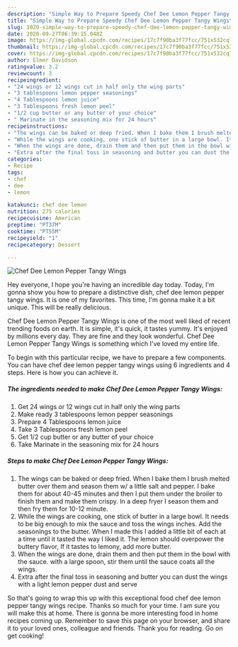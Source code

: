 ```yaml
---
description: "Simple Way to Prepare Speedy Chef Dee Lemon Pepper Tangy Wings"
title: "Simple Way to Prepare Speedy Chef Dee Lemon Pepper Tangy Wings"
slug: 1020-simple-way-to-prepare-speedy-chef-dee-lemon-pepper-tangy-wings
date: 2020-09-27T06:39:15.048Z
image: https://img-global.cpcdn.com/recipes/17c7f90ba3f77fcc/751x532cq70/chef-dee-lemon-pepper-tangy-wings-recipe-main-photo.jpg
thumbnail: https://img-global.cpcdn.com/recipes/17c7f90ba3f77fcc/751x532cq70/chef-dee-lemon-pepper-tangy-wings-recipe-main-photo.jpg
cover: https://img-global.cpcdn.com/recipes/17c7f90ba3f77fcc/751x532cq70/chef-dee-lemon-pepper-tangy-wings-recipe-main-photo.jpg
author: Elmer Davidson
ratingvalue: 3.2
reviewcount: 3
recipeingredient:
- "24 wings or 12 wings cut in half only the wing parts"
- "3 tablespoons lemon pepper seasonings"
- "4 Tablespoons lemon juice"
- "3 Tablespoons fresh lemon peel"
- "1/2 cup butter or any butter of your choice"
- " Marinate in the seasoning mix for 24 hours"
recipeinstructions:
- "The wings can be baked or deep fried. When I bake them I brush melted butter over them and season them w/ a little salt and pepper. I bake them for about 40-45 minutes and then I put them under the broiler to finish them and make them crispy. In a deep fryer I season them and then fry them for 10-12 minute."
- "While the wings are cooking, one stick of butter in a large bowl. It needs to be big enough to mix the sauce and toss the wings inches. Add the seasonings to the butter. When I made this I added a little bit of each at a time until it tasted the way I liked it. The lemon should overpower the buttery flavor, If it tastes to lemony, add more butter."
- "When the wings are done, drain them and then put them in the bowl with the sauce. with a large spoon, stir them until the sauce coats all the wings."
- "Extra after the final toss in seasoning and butter you can dust the wings with a light lemon pepper dust and serve"
categories:
- Recipe
tags:
- chef
- dee
- lemon

katakunci: chef dee lemon 
nutrition: 275 calories
recipecuisine: American
preptime: "PT37M"
cooktime: "PT55M"
recipeyield: "1"
recipecategory: Dessert

---
```



![Chef Dee Lemon Pepper Tangy Wings](https://img-global.cpcdn.com/recipes/17c7f90ba3f77fcc/751x532cq70/chef-dee-lemon-pepper-tangy-wings-recipe-main-photo.jpg)

Hey everyone, I hope you're having an incredible day today. Today, I'm gonna show you how to prepare a distinctive dish, chef dee lemon pepper tangy wings. It is one of my favorites. This time, I'm gonna make it a bit unique. This will be really delicious.



Chef Dee Lemon Pepper Tangy Wings is one of the most well liked of recent trending foods on earth. It is simple, it's quick, it tastes yummy. It's enjoyed by millions every day. They are fine and they look wonderful. Chef Dee Lemon Pepper Tangy Wings is something which I've loved my entire life.


To begin with this particular recipe, we have to prepare a few components. You can have chef dee lemon pepper tangy wings using 6 ingredients and 4 steps. Here is how you can achieve it.

<!--inarticleads1-->

##### The ingredients needed to make Chef Dee Lemon Pepper Tangy Wings:

1. Get 24 wings or 12 wings cut in half only the wing parts
1. Make ready 3 tablespoons lemon pepper seasonings
1. Prepare 4 Tablespoons lemon juice
1. Take 3 Tablespoons fresh lemon peel
1. Get 1/2 cup butter or any butter of your choice
1. Take  Marinate in the seasoning mix for 24 hours




<!--inarticleads2-->

##### Steps to make Chef Dee Lemon Pepper Tangy Wings:

1. The wings can be baked or deep fried. When I bake them I brush melted butter over them and season them w/ a little salt and pepper. I bake them for about 40-45 minutes and then I put them under the broiler to finish them and make them crispy. In a deep fryer I season them and then fry them for 10-12 minute.
1. While the wings are cooking, one stick of butter in a large bowl. It needs to be big enough to mix the sauce and toss the wings inches. Add the seasonings to the butter. When I made this I added a little bit of each at a time until it tasted the way I liked it. The lemon should overpower the buttery flavor, If it tastes to lemony, add more butter.
1. When the wings are done, drain them and then put them in the bowl with the sauce. with a large spoon, stir them until the sauce coats all the wings.
1. Extra after the final toss in seasoning and butter you can dust the wings with a light lemon pepper dust and serve




So that's going to wrap this up with this exceptional food chef dee lemon pepper tangy wings recipe. Thanks so much for your time. I am sure you will make this at home. There is gonna be more interesting food in home recipes coming up. Remember to save this page on your browser, and share it to your loved ones, colleague and friends. Thank you for reading. Go on get cooking!
